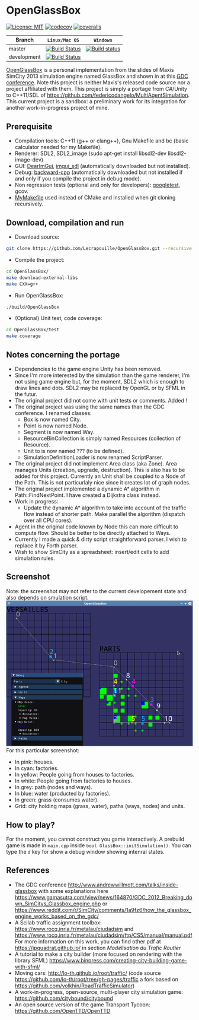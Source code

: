 # OpenGlassBox

[![License: MIT](https://img.shields.io/github/license/Lecrapouille/OpenGlassBox?style=plastic)](https://github.com/Lecrapouille/OpenGlassBox/blob/master/LICENSE)
[![codecov](https://codecov.io/gh/Lecrapouille/OpenGlassBox/branch/master/graph/badge.svg)](https://codecov.io/gh/Lecrapouille/OpenGlassBox)
[![coveralls](https://coveralls.io/repos/github/Lecrapouille/OpenGlassBox/badge.svg?branch=master)](https://coveralls.io/github/Lecrapouille/OpenGlassBox?branch=master)

|Branch     | **`Linux/Mac OS`** | **`Windows`** |
|-----------|------------------|-------------|
|master     |[![Build Status](https://travis-ci.org/Lecrapouille/OpenGlassBox.svg?branch=master)](https://travis-ci.org/Lecrapouille/OpenGlassBox)|[![Build status](https://ci.appveyor.com/api/projects/status/github/lecrapouille/OpenGlassBox?svg=true)](https://ci.appveyor.com/project/Lecrapouille/OpenGlassBox)|
|development|[![Build Status](https://travis-ci.org/Lecrapouille/OpenGlassBox.svg?branch=dev-refacto)](https://travis-ci.org/Lecrapouille/OpenGlassBox)||

[OpenGlassBox](https://github.com/Lecrapouille/OpenGlassBox) is a personal implementation from the slides of Maxis SimCity 2013 simulation engine named GlassBox and shown in at this [GDC conference](http://www.andrewwillmott.com/talks/inside-glassbox). Note this project is neither Maxis's released code source nor a project affiliated with them. This project is simply a portage from C#/Unity to C++11/SDL of https://github.com/federicodangelo/MultiAgentSimulation.
This current project is a sandbox: a preliminary work for its integration for another work-in-progress project of mine.

## Prerequisite

- Compilation tools: C++11 (g++ or clang++), Gnu Makefile and bc (basic calculator needed for my Makefile).
- Renderer: SDL2, SDL2_image (sudo apt-get install libsdl2-dev libsdl2-image-dev)
- GUI: [DearImGui](https://github.com/ocornut/imgui), [imgui_sdl](https://github.com/Tyyppi77/imgui_sdl) (automatically downloaded but not installed).
- Debug: [backward-cpp](https://github.com/bombela/backward-cpp) (automatically downloaded but not installed if and only if you compile the project in debug mode).
- Non regression tests (optional and only for developers): [googletest](https://github.com/google/googletest), gcov.
- [MyMakefile](https://github.com/Lecrapouille/MyMakefile) used instead of CMake and installed when git cloning recursively.

## Download, compilation and run

- Download source:
```sh
git clone https://github.com/Lecrapouille/OpenGlassBox.git --recursive
```

- Compile the project:
```sh
cd OpenGlassBox/
make download-external-libs
make CXX=g++
```

- Run OpenGlassBox:
```sh
./build/OpenGlassBox
```

- (Optional) Unit test, code coverage:
```sh
cd OpenGlassBox/test
make coverage
```

## Notes concerning the portage

- Dependencies to the game engine Unity has been removed.
- Since I'm more interested by the simulation than the game renderer, I'm not using game engine but, for the moment, SDL2 which is enough to draw lines and dots. SDL2 may be replaced by OpenGL or by SFML in the futur.
- The original project did not come with unit tests or comments. Added !
- The original project was using the same names than the GDC conference. I renamed classes:
  - Box is now named City.
  - Point is now named Node.
  - Segment is now named Way.
  - ResourceBinCollection is simply named Resources (collection of Resource).
  - Unit to is now named ??? (to be defined).
  - SimulationDefinitionLoader is now renamed ScriptParser.
- The original project did not implement Area class (aka Zone). Area manages Units (creation, upgrade, destruction). This is also has to be added for this project. Currently an Unit shall be coupled to a Node of the Path. This is not particurlaly nice
since it creates lot of graph nodes.
- The original project implemented a dynamic A* algorithm in Path::FindNextPoint. I have created a Dijkstra class instead.
- Work in progress:
  - Update the dynamic A* algorithm to take into account of the traffic flow instead of shorter path. Make parallel the algorithm (dispatch over all CPU cores).
- Agent in the original code known by Node this can more difficult to compute flow. Should be better to be directly attached to Ways.
- Currently I made a quick & dirty script straightforward parser. I wish to replace it by Forth parser.
- Wish to show SimCity as a spreadsheet: insert/edit cells to add simulation rules.

## Screenshot

Note: the screenshot may not refer to the current developement state and also depends on smulation script.
![alt tag](https://github.com/Lecrapouille/OpenGlassBox/blob/master/doc/OpenGlassBox.png)
For this particular screenshot:
- In pink: houses.
- In cyan: factories.
- In yellow: People going from houses to factories.
- In white: People going from factories to houses.
- In grey: path (nodes and ways).
- In blue: water (producted by factories).
- In green: grass (consumes water).
- Grid: city holding maps (grass, water), paths (ways, nodes) and units.

## How to play?

For the moment, you cannot construct you game interactively. A prebuild game is made in `main.cpp` inside `bool GlassBox::initSimulation()`.
You can type the `d` key for show a debug window showing intenral states.

## References

- The GDC conference http://www.andrewwillmott.com/talks/inside-glassbox with some explanations here https://www.gamasutra.com/view/news/164870/GDC_2012_Breaking_down_SimCitys_Glassbox_engine.php or https://www.reddit.com/r/SimCity/comments/1a9fz6/how_the_glassbox_engine_works_based_on_the_gdc/
- A Scilab traffic assignment toolbox: https://www.rocq.inria.fr/metalau/ciudadsim and https://www.rocq.inria.fr/metalau/ciudadsim/ftp/CS5/manual/manual.pdf For more information on this work, you can find other pdf at https://jpquadrat.github.io/ in section *Modélisation du Trafic Routier*
- A tutorial to make a city builder (more focused on rendering with the library SFML) https://www.binpress.com/creating-city-building-game-with-sfml/
- Moving cars: http://lo-th.github.io/root/traffic/ (code source https://github.com/lo-th/root/tree/gh-pages/traffic a fork based on https://github.com/volkhin/RoadTrafficSimulator)
- A work-in-progress, open-source, multi-player city simulation game: https://github.com/citybound/citybound
- An open source version of the game Transport Tycoon: https://github.com/OpenTTD/OpenTTD
